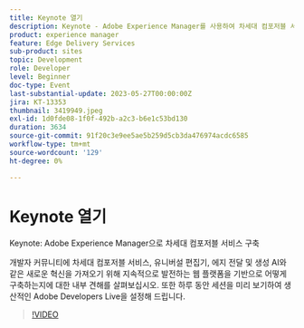 ```yaml
---
title: Keynote 열기
description: Keynote - Adobe Experience Manager를 사용하여 차세대 컴포저블 서비스 구축끊임없이 진화하는 웹 플랫폼을 기반으로 차세대 컴포저블 서비스, 유니버설 편집기, 에지 전달 및 생성 AI와 같은 새로운 혁신을 개발자 커뮤니티에 가져올 수 있는 방법에 대한 내부 보기를 얻으십시오. 또한 하루 동안 세션을 미리 보기하여 생산적인 Adobe Developers Live을 설정해 드립니다.
product: experience manager
feature: Edge Delivery Services
sub-product: sites
topic: Development
role: Developer
level: Beginner
doc-type: Event
last-substantial-update: 2023-05-27T00:00:00Z
jira: KT-13353
thumbnail: 3419949.jpeg
exl-id: 1d0fde08-1f0f-492b-a2c3-b6e1c53bd130
duration: 3634
source-git-commit: 91f20c3e9ee5ae5b259d5cb3da476974acdc6585
workflow-type: tm+mt
source-wordcount: '129'
ht-degree: 0%

---
```


# Keynote 열기

Keynote: Adobe Experience Manager으로 차세대 컴포저블 서비스 구축

개발자 커뮤니티에 차세대 컴포저블 서비스, 유니버설 편집기, 에지 전달 및 생성 AI와 같은 새로운 혁신을 가져오기 위해 지속적으로 발전하는 웹 플랫폼을 기반으로 어떻게 구축하는지에 대한 내부 견해를 살펴보십시오. 또한 하루 동안 세션을 미리 보기하여 생산적인 Adobe Developers Live을 설정해 드립니다.

>[!VIDEO](https://video.tv.adobe.com/v/3419949/?learn=on)
